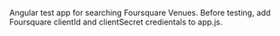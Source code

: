 Angular test app for searching Foursquare Venues.
Before testing, add Foursquare clientId and clientSecret credientals to app.js.
